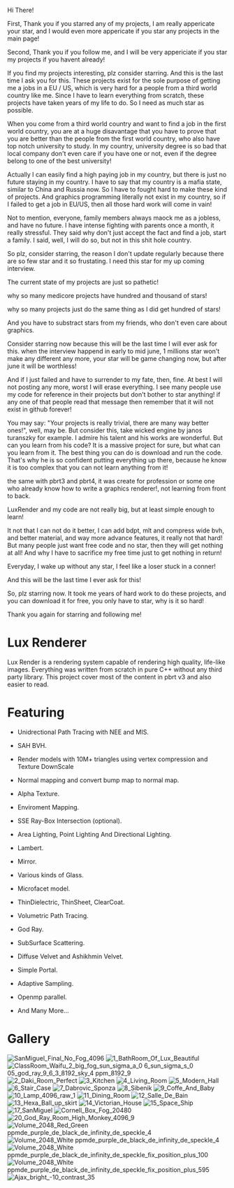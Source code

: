 Hi There!

First, Thank you if you starred any of my projects, I am really appericate your star, and I would even more appericate if you star any projects in the main page!

Second, Thank you if you follow me, and I will be very appericiate if you star my projects if you havent already!

If you find my projects interesting, plz consider starring. And this is the last time I ask you for this. These projects exist for the sole purpose of getting me a jobs in a EU / US, which is very hard for a people from a third world country like me. Since I have to learn everything from scratch, these projects have taken years of my life to do. So I need as much star as possible. 

When you come from a third world country and want to find a job in the first world country, you are at a huge disavantage that you have to prove that you are better than the people from the first world country, who also have top notch university to study. In my country, university degree is so bad that local company don't even care if you have one or not, even if the degree belong to one of the best university!

Actually I can easily find a high paying job in my country, but there is just no future staying in my country. I have to say that my country is a mafia state, similar to China and Russia now. So I have to fought hard to make these kind of projects. And graphics programming literally not exist in my country, so if I failed to get a job in EU/US, then all those hard work will come in vain!

Not to mention, everyone, family members always maock me as a jobless, and have no future. I have intense fighting with parents once a month, it really stressful. They said why don't just accept the fact and find a job, start a family. I said, well, I will do so, but not in this shit hole country. 

So plz, consider starring, the reason I don't update regularly because there are so few star and it so frustating. I need this star for my up coming interview. 

The current state of my projects are just so pathetic!

why so many medicore projects have hundred and thousand of stars!

why so many projects just do the same thing as I did get hundred of stars!

And you have to substract stars from my friends, who don't even care about graphics.

Consider starring now because this will be the last time I will ever ask for this. when the interview happend in early to mid june, 1 millions star won't make any different any more, your star will be game changing now, but after june it will be worthless!

And if I just failed and have to surrender to my fate, then, fine. At best I will not posting any more, worst I will erase everything. I see many people use my code for reference in their projects but don't bother to star anything! if any one of that people read that message then remember that it will not exist in github forever!

You may say: "Your projects is really trivial, there are many way better ones!", well, may be. But consider this, take wicked engine by janos turanszky for example. I admire his talent and his works are wonderful. But can you learn from his code? It is a massive project for sure, but what can you learn from it. The best thing you can do is download and run the code. That's why he is so confident putting everything up there, because he know it is too complex that you can not learn anything from it!

the same with pbrt3 and pbrt4, it was create for profession or some one who already know how to write a graphics renderer!, not learning from front to back.

LuxRender and my code are not really big, but at least simple enough to learn!

It not that I can not do it better, I can add bdpt, mlt and compress wide bvh, and better material, and way more advance features, it really not that hard! But many people just want free code and no star, then they will get nothing at all! And why I have to sacrifice my free time just to get nothing in return!

Everyday, I wake up without any star, I feel like a loser stuck in a conner!

And this will be the last time I ever ask for this!

So, plz starring now. It took me years of hard work to do these projects, and you can download it for free, you only have to star, why is it so hard!

Thank you again for starring and following me!

# Lux Renderer

Lux Render is a rendering system capable of rendering high quality, life-like images. Everything was written from scratch in pure C++ without any third party library. This project cover most of the content in pbrt v3 and also easier to read.

# Featuring

- Unidrectional Path Tracing with NEE and MIS.

- SAH BVH. 

- Render models with 10M+ triangles using vertex compression and Texture DownScale

- Normal mapping and convert bump map to normal map. 

- Alpha Texture. 

- Enviroment Mapping.

- SSE Ray-Box Intersection (optional). 

- Area Lighting, Point Lighting And Directional Lighting.

- Lambert.

- Mirror.

- Various kinds of Glass.

- Microfacet model. 

- ThinDielectric, ThinSheet, ClearCoat.

- Volumetric Path Tracing.

- God Ray. 

- SubSurface Scattering.

- Diffuse Velvet and Ashikhmin Velvet.

- Simple Portal.

- Adaptive Sampling.

- Openmp parallel. 

- And Many More...

# Gallery
![SanMiguel_Final_No_Fog_4096](https://user-images.githubusercontent.com/93391908/182891702-febe6757-4976-492c-ad77-c796231f4010.png)
![1_BathRoom_Of_Lux_Beautiful](https://user-images.githubusercontent.com/93391908/139697925-6aff1fc2-f7be-40db-8094-2f34e8012153.png)
![ClassRoom_Waifu_2_big_fog_sun_sigma_a_0 6_sun_sigma_s_0 05_god_ray_9_6_3_8192_sky_4 ppm_8192_9](https://user-images.githubusercontent.com/93391908/178229793-0ae6dff3-ed11-4e80-9cef-d255af5c2f54.png)
![2_Daki_Room_Perfect](https://user-images.githubusercontent.com/93391908/139697946-10ce7605-184f-4e3c-bd74-d96c0892d9b3.png)
![3_Kitchen](https://user-images.githubusercontent.com/93391908/139697958-f27cada7-e722-49c3-982f-f525519627ab.png)
![4_Living_Room](https://user-images.githubusercontent.com/93391908/139697968-1b58c9a8-23c6-4f05-8c17-98462f113527.png)
![5_Modern_Hall](https://user-images.githubusercontent.com/93391908/139697972-f1f8aa43-1026-49f7-972c-a131d47af297.png)
![6_Stair_Case](https://user-images.githubusercontent.com/93391908/139697984-98a2a036-d54d-49ee-8715-0a7a65f7553e.png)
![7_Dabrovic_Sponza](https://user-images.githubusercontent.com/93391908/139698000-bb29be2b-0523-4322-afca-bc40d7801eca.png)
![8_Sibenik](https://user-images.githubusercontent.com/93391908/139698009-d04cb3ef-7493-4888-8715-a1aa5f3df962.png)
![9_Coffe_And_Baby](https://user-images.githubusercontent.com/93391908/139698025-478f8e72-e3e1-43b1-a636-83a6a5aa9ff5.png)
![10_Lamp_4096_raw_1](https://user-images.githubusercontent.com/93391908/159626448-62a35c1c-8b90-426c-bbe2-e4870b5d2778.png)
![11_Dining_Room](https://user-images.githubusercontent.com/93391908/139698049-10be903b-7828-4c18-90a7-07caba9cea44.png)
![12_Salle_De_Bain](https://user-images.githubusercontent.com/93391908/139698060-f25551d2-b31d-4f02-94ed-b7a2bee77156.png)
![13_Hexa_Ball_up_skirt](https://user-images.githubusercontent.com/93391908/139698075-e4ad551a-615c-437d-b517-1f20374e1db8.png)
![14_Victorian_House](https://user-images.githubusercontent.com/93391908/139698085-6b07ca18-b1ce-4986-b668-f18949145606.png)
![15_Space_Ship](https://user-images.githubusercontent.com/93391908/139698089-7443c196-459c-4e95-a1d1-fc44d97ca02d.png)
![17_SanMiguel](https://user-images.githubusercontent.com/93391908/139698111-c70cb423-5ea7-49b9-a7fc-4c6bcb24cdf3.png)
![Cornell_Box_Fog_20480](https://user-images.githubusercontent.com/93391908/178015603-377bb657-fdf8-4f1d-8968-94acf73b0f5e.png)
![20_God_Ray_Room_High_Monkey_4096_9](https://user-images.githubusercontent.com/93391908/163350301-7e3dd60a-8b77-4887-b3f9-68284f5030fb.png)
![Volume_2048_Red_Green ppmde_purple_de_black_de_infinity_de_speckle_4](https://user-images.githubusercontent.com/93391908/177694785-e0c2b6b8-3822-48f3-bfc5-bbe8c0483473.png)
![Volume_2048_White ppmde_purple_de_black_de_infinity_de_speckle_4](https://user-images.githubusercontent.com/93391908/177694793-78a4c7d7-e2a4-424c-bf50-935dd9965df5.png)
![Volume_2048_White ppmde_purple_de_black_de_infinity_de_speckle_fix_position_plus_100](https://user-images.githubusercontent.com/93391908/177918491-a56384a9-5b74-496a-93a4-2fcfa3828297.png)
![Volume_2048_White ppmde_purple_de_black_de_infinity_de_speckle_fix_position_plus_595](https://user-images.githubusercontent.com/93391908/177919523-01855f50-ff67-4a89-af5a-dfbd6aa98d3c.png)
![Ajax_bright_-10_contrast_35](https://user-images.githubusercontent.com/93391908/193852482-60c6f77a-81db-4a30-accd-c32209c04d8f.png)




